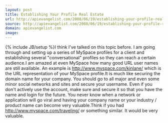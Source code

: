 ```yaml
---
layout: post
title: Establishing Your Profile Real Estate
url: http://apievangelist.com/2008/06/19/establishing-your-profile-real-estate/
source: http://apievangelist.com/2008/06/19/establishing-your-profile-real-estate/
domain: apievangelist.com
image: 
---
```

{% include JB/setup %}I think I've talked on this topic before.  I am going through and setting up a series of MySpace profiles for a client and establishing several "conversational" profiles so they can reach a certain audience.I am amazed at even MySpace how many good URL user names are still available.  An example is http://www.myspace.com/kinlane/ which is the URL representation of your MySpace profile.It is much like securing the domain name for your company.  You should go to all major and even some minor social networks and sites and secure your username. Even if you don't actively use the account, make sure and secure it so that you have the name and login for the future.  You never know when a network or application will go viral and having your company name or your industry / product name can become very valuable.Think if you had http://www.myspace.com/traveling/   or something similar.  It would be very valuable.